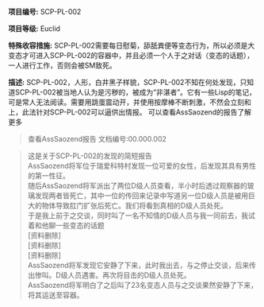 **项目编号:** SCP-PL-002

**项目等级:** Euclid

**特殊收容措施:** SCP-PL-002需要每日慰菊，舔舐粪便等变态行为，所以必须是大变态才可进入SCP-PL-002的容器中，并且必须一个人于之对话（变态的话题），一人进行工作，否则会被SM致死。

**描述:** SCP-PL-002，人形，白井黑子样貌，SCP-PL-002不知在何处发现，只知道SCP-PL-002被当地人认为是污秽的，被成为“非湛者”。它有一些Lisp的笔记，可是常人无法阅读。需要用跳蛋震动开，并使用按摩棒不断刺激，不然会立刻和上，此法针对SCP-PL-002可以逼供出情报。
可以查看AssSaozend的报告了解更多

> 查看AssSaozend报告 文档编号:00.000.002

> 这是关于SCP-PL-002的发现的简短报告<br />
AssSaozend将军位于瑞爱科特村发现一位可爱的女性，后发现其具有男性的第一性征。<br />
随后AssSaozend将军派出了两位D级人员查看，半小时后透过观察器的玻璃发现两者皆死亡，其中一位的传回来记录中写道另一位D级人员是被用巨大的物体导致肛门扩张后死亡。我们将看到真相的D级人员处死。<br />
于是我上前于之交谈，同时叫了一名不知情的D级人员与我一同前去，我试着和他聊一些变态的话题<br />
[资料删除]<br />
[资料删除]<br />
[资料删除]<br />
AssSaozend将军发现它安静了下来，此时我出去，与之停止交谈，后来传出惨叫。D级人员遇害。再次将目击的D级人员处死。<br />
AssSaozend将军明白了之后叫了23名变态人员与之交谈果然安静了下来，将其运送至容器。
